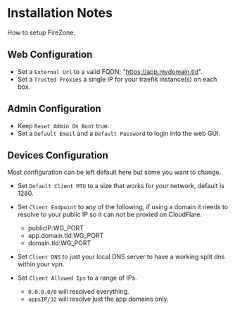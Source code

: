 # Installation Notes

How to setup FireZone.

## Web Configuration

- Set a `External Url` to a valid FQDN; "<https://app.mydomain.tld>".
- Set a `Trusted Proxies` a single IP for your traefik instance(s) on each box.

## Admin Configuration

- Keep `Reset Admin On Boot` true.
- Set a `Default Email` and a `Default Password` to login into the web GUI.

## Devices Configuration

Most configuration can be left default here but some you want to change.

- Set `Default Client MTU` to a size that works for _your_ network, default is 1280.
- Set `Client Endpoint` to any of the following, if using a domain it needs to resolve to your public IP so it can not be proxied on CloudFlare.

  - publicIP:WG_PORT
  - app.domain.tld:WG_PORT
  - domain.tld:WG_PORT

- Set `Client DNS` to just your local DNS server to have a working split dns within your vpn.

- Set `Client Allowed Ips` to a range of IPs.
  - `0.0.0.0/0` will resolved everything.
  - `appsIP/32` will resolve just the app domains only.
